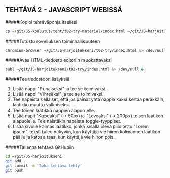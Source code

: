 ## TEHTÄVÄ 2 - JAVASCRIPT WEBISSÄ

#####Kopioi tehtäväpohja itsellesi

```sh
cp ~/git/JS-koulutus/teht/t02-try-material/index.html ~/git/JS-harjoitukseni/t02-try/
```

#####Tutustu sovelluksen toiminnallisuuteen
```sh
chromium-browser ~/git/JS-harjoitukseni/t02-try/index.html &> /dev/null &
```


#####Avaa HTML-tiedosto editoriin muokattavaksi

```sh
subl ~/git/JS-harjoitukseni/t02-try/index.html &> /dev/null &
```

#####Tee tiedostoon lisäyksiä

1. Lisää nappi "Punaiseksi" ja tee se toimivaksi.
2. Lisää nappi "Vihreäksi" ja tee se toimivaksi.
3. Tee napeista sellaiset, että jos painat yhtä nappia kaksi kertaa peräkkäin, laatikko muuttu valkoiseksi.
4. Tee toinen laatikko nappien alapuolelle.
5. Lisää napit "Kapeaksi" (-> 50px) ja "Leveäksi" (-> 200px) toisen laatikon alapuolelle. Tee näistäkin napeista toggle-tyyppiset.
6. Lisää sivulle kolmas laatikko, jonka sisällä oleva piiloitettu "Lorem ipsum"-teksti tulee näkyviin, kun käyttäjä vie hiiren kolmannen laatikon päälle ja katoaa taas, kun käyttäjä vie hiiron pois.

#####Tallenna tehtävä GitHubiin

```sh
cd ~/git/JS-harjoitukseni
git add .
git commit -m 'Toka tehtävä tehty'
git push
```
